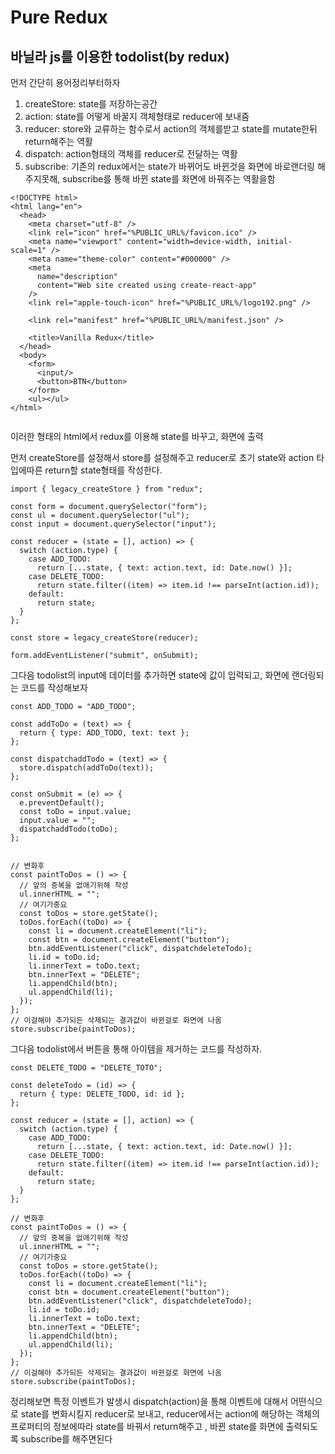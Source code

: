 # Pure Redux

## 바닐라 js를 이용한 todolist(by redux)

먼저 간단히 용어정리부터하자

1. createStore: state를 저장하는공간
2. action: state를 어떻게 바꿀지 객체형태로 reducer에 보내줌
3. reducer: store와 교류하는 함수로서 action의 객체를받고 state를 mutate한뒤 return해주는 역활
4. dispatch: action형태의 객체를 reducer로 전달하는 역활
5. subscribe: 기존의 redux에서는 state가 바뀌어도 바뀐것을 화면에 바로랜더링 해주지못해, subscribe를 통해 바뀐 state를 화면에 바꿔주는 역활을함

```
<!DOCTYPE html>
<html lang="en">
  <head>
    <meta charset="utf-8" />
    <link rel="icon" href="%PUBLIC_URL%/favicon.ico" />
    <meta name="viewport" content="width=device-width, initial-scale=1" />
    <meta name="theme-color" content="#000000" />
    <meta
      name="description"
      content="Web site created using create-react-app"
    />
    <link rel="apple-touch-icon" href="%PUBLIC_URL%/logo192.png" />

    <link rel="manifest" href="%PUBLIC_URL%/manifest.json" />

    <title>Vanilla Redux</title>
  </head>
  <body>
    <form>
      <input/>
      <button>BTN</button>
    </form>
    <ul></ul>
</html>


```

이러한 형태의 html에서 redux를 이용해 state를 바꾸고, 화면에 출력

먼저 createStore를 설정해서 store를 설정해주고 reducer로 초기 state와 action 타입에따른 return할 state형태를 작성한다.

```
import { legacy_createStore } from "redux";

const form = document.querySelector("form");
const ul = document.querySelector("ul");
const input = document.querySelector("input");

const reducer = (state = [], action) => {
  switch (action.type) {
    case ADD_TODO:
      return [...state, { text: action.text, id: Date.now() }];
    case DELETE_TODO:
      return state.filter((item) => item.id !== parseInt(action.id));
    default:
      return state;
  }
};

const store = legacy_createStore(reducer);

form.addEventListener("submit", onSubmit);
```

그다음 todolist의 input에 데이터를 추가하면 state에 값이 입력되고, 화면에 랜더링되는 코드를 작성해보자

```
const ADD_TODO = "ADD_TODO";

const addToDo = (text) => {
  return { type: ADD_TODO, text: text };
};

const dispatchaddTodo = (text) => {
  store.dispatch(addToDo(text));
};

const onSubmit = (e) => {
  e.preventDefault();
  const toDo = input.value;
  input.value = "";
  dispatchaddTodo(toDo);
};


// 변화후
const paintToDos = () => {
  // 앞의 중복을 없애기위해 작성
  ul.innerHTML = "";
  // 여기가중요
  const toDos = store.getState();
  toDos.forEach((toDo) => {
    const li = document.createElement("li");
    const btn = document.createElement("button");
    btn.addEventListener("click", dispatchdeleteTodo);
    li.id = toDo.id;
    li.innerText = toDo.text;
    btn.innerText = "DELETE";
    li.appendChild(btn);
    ul.appendChild(li);
  });
};
// 이걸해야 추가되든 삭제되는 결과값이 바뀐걸로 화면에 나옴
store.subscribe(paintToDos);

```

그다음 todolist에서 버튼을 통해 아이템을 제거하는 코드를 작성하자.

```
const DELETE_TODO = "DELETE_TOTO";

const deleteTodo = (id) => {
  return { type: DELETE_TODO, id: id };
};

const reducer = (state = [], action) => {
  switch (action.type) {
    case ADD_TODO:
      return [...state, { text: action.text, id: Date.now() }];
    case DELETE_TODO:
      return state.filter((item) => item.id !== parseInt(action.id));
    default:
      return state;
  }
};

// 변화후
const paintToDos = () => {
  // 앞의 중복을 없애기위해 작성
  ul.innerHTML = "";
  // 여기가중요
  const toDos = store.getState();
  toDos.forEach((toDo) => {
    const li = document.createElement("li");
    const btn = document.createElement("button");
    btn.addEventListener("click", dispatchdeleteTodo);
    li.id = toDo.id;
    li.innerText = toDo.text;
    btn.innerText = "DELETE";
    li.appendChild(btn);
    ul.appendChild(li);
  });
};
// 이걸해야 추가되든 삭제되는 결과값이 바뀐걸로 화면에 나옴
store.subscribe(paintToDos);

```

정리해보면 특정 이벤트가 발생시 dispatch(action)을 통해 이벤트에 대해서 어떤식으로 state를 변화시킬지 reducer로 보내고,
reducer에서는 action에 해당하는 객체의 프로퍼티의 정보에따라 state를 바꿔서 return해주고 , 바뀐 state를 화면에 출력되도록 subscribe를 해주면된다
